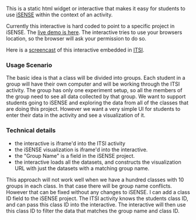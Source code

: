 This is a static html widget or interactive that makes it easy for students to use [iSENSE](http://isenseproject.org/) within the context of an activity.

Currently this interactive is hard coded to point to a specific project in iSENSE. The [live demo is here](http://concord-consortium.github.io/iSENSE-interactive/). The interactive tries to use your browsers location, so the browser will ask your permission to do so.

Here is a [screencast](http://www.screencast.com/t/7jSfLv7J20y) of this interactive embedded in [ITSI](https://itsi.portal.concord.org).

### Usage Scenario

The basic idea is that a class will be divided into groups.  Each student in a group will have their own computer and will be working through the ITSI activity. The group has only one experiment setup, so all the members of the group need to see all data collected by that group. We want to support students going to iSENSE and exploring the data from all of the classes that are doing this project. However we want a very simple UI for students to enter their data in the activity and see a visualization of it.

### Technical details

- the interactive is iframe'd into the ITSI activity
- the iSENSE visualization is iframe'd into the interactive.
- the "Group Name" is a field in the iSENSE project.
- the interactive loads all the datasets, and constructs the visualization URL with just the datasets with a matching group name.

This approach will not work well when we have a hundred classes with 10 groups in each class. In that case there will be group name conflicts.  However that can be fixed without any changes to iSENSE.  I can add a class ID field to the iSENSE project. The ITSI activity knows the students class ID, and can pass this class ID into the interactive. The interactive will then use this class ID to filter the data that matches the group name and class ID.